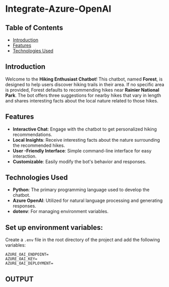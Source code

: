 # Integrate-Azure-OpenAI

## Table of Contents
- [Introduction](#introduction)
- [Features](#features)
- [Technologies Used](#technologies-used)

## Introduction

Welcome to the **Hiking Enthusiast Chatbot**! This chatbot, named **Forest**, is designed to help users discover hiking trails in their area. If no specific area is provided, Forest defaults to recommending hikes near **Rainier National Park**. The bot offers three suggestions for nearby hikes that vary in length and shares interesting facts about the local nature related to those hikes.

## Features

- **Interactive Chat**: Engage with the chatbot to get personalized hiking recommendations.
- **Local Insights**: Receive interesting facts about the nature surrounding the recommended hikes.
- **User -Friendly Interface**: Simple command-line interface for easy interaction.
- **Customizable**: Easily modify the bot's behavior and responses.

## Technologies Used

- **Python**: The primary programming language used to develop the chatbot.
- **Azure OpenAI**: Utilized for natural language processing and generating responses.
- **dotenv**: For managing environment variables.

## Set up environment variables: 

Create a `.env` file in the root directory of the project and add the following variables:

```
AZURE_OAI_ENDPOINT=
AZURE_OAI_KEY=
AZURE_OAI_DEPLOYMENT=
```

## OUTPUT


